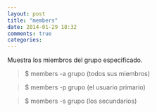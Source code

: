 ```yaml
---
layout: post
title: "members"
date: 2014-01-29 18:32
comments: true
categories: 
---
```

Muestra los miembros del grupo especificado. 

>$ members -a grupo  (todos sus miembros) 

>$ members -p grupo  (el usuario primario) 

>$ members -s grupo  (los secundarios) 

